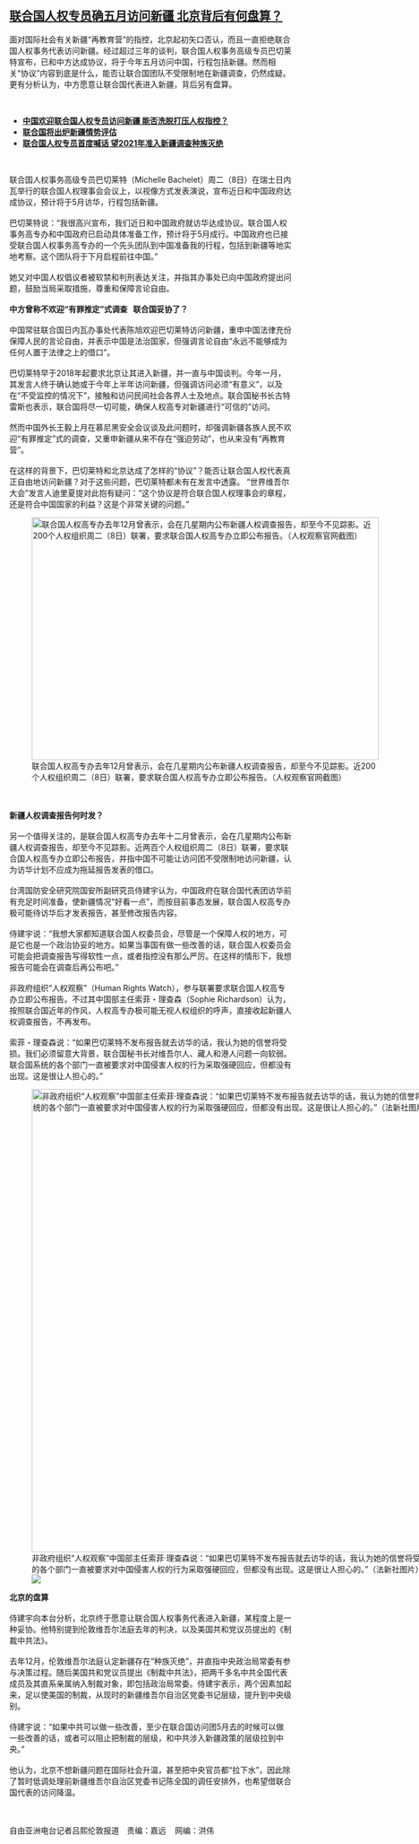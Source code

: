<!--1646769420000-->
[联合国人权专员确五月访问新疆  北京背后有何盘算？](https://www.rfa.org/mandarin/yataibaodao/shaoshuminzu/al2-03082022133217.html)
------

<p>面对国际社会有关新疆“再教育营”的指控，北京起初矢口否认，而且一直拒绝联合国人权事务代表访问新疆。经过超过三年的谈判，联合国人权事务高级专员巴切莱特宣布，已和中方达成协议，将于今年五月访问中国，行程包括新疆。然而相关“协议”内容到底是什么，能否让联合国团队不受限制地在新疆调查，仍然成疑。更有分析认为，中方愿意让联合国代表进入新疆，背后另有盘算。</p><p><br/></p><ul><li><a href="https://www.rfa.org/mandarin/yataibaodao/shaoshuminzu/al-02212022153540.html"><strong>中国欢迎联合国人权专员访问新疆 能否洗脱打压人权指控？</strong></a></li><li><strong><a href="https://www.rfa.org/mandarin/Xinwen/9-12102021161506.html">联合国将出炉新疆情势评估</a></strong></li><li><strong><a href="https://www.rfa.org/mandarin/yataibaodao/shaoshuminzu/lf-06212021140115.html">联合国人权专员首度喊话 望2021年准入新疆调查种族灭绝</a></strong></li></ul><p><br/></p><p>联合国人权事务高级专员巴切莱特（Michelle Bachelet）周二（8日）在瑞士日内瓦举行的联合国人权理事会会议上，以视像方式发表演说，宣布近日和中国政府达成协议，预计将于5月访华，行程包括新疆。<br/><br/>巴切莱特说：“我很高兴宣布，我们近日和中国政府就访华达成协议。联合国人权事务高专办和中国政府已启动具体准备工作，预计将于5月成行。中国政府也已接受联合国人权事务高专办的一个先头团队到中国准备我的行程，包括到新疆等地实地考察。这个团队将于下月启程前往中国。”<br/><br/>她又对中国人权倡议者被软禁和判刑表达关注，并指其办事处已向中国政府提出问题，鼓励当局采取措施，尊重和保障言论自由。<br/><br/><strong>中方曾称不欢迎</strong><strong>“</strong><strong>有罪推定</strong><strong>”</strong><strong>式调查</strong><strong>   </strong><strong>联合国妥协了？</strong><br/><br/>中国常驻联合国日内瓦办事处代表陈旭欢迎巴切莱特访问新疆，重申中国法律充份保障人民的言论自由，并表示中国是法治国家，但强调言论自由“永远不能够成为任何人置于法律之上的借口”。<br/><br/>巴切莱特早于2018年起要求北京让其进入新疆，并一直与中国谈判。今年一月，其发言人终于确认她或于今年上半年访问新疆，但强调访问必须“有意义”，以及在“不受监控的情况下”，接触和访问民间社会各界人士及地点。联合国秘书长古特雷斯也表示，联合国将尽一切可能，确保人权高专对新疆进行“可信的”访问。<br/><br/>然而中国外长王毅上月在慕尼黑安全会议谈及此问题时，却强调新疆各族人民不欢迎“有罪推定”式的调查，又重申新疆从来不存在“强迫劳动”，也从来没有“再教育营”。<br/><br/>在这样的背景下，巴切莱特和北京达成了怎样的“协议”？能否让联合国人权代表真正自由地访问新疆？对于这些问题，巴切莱特都未有在发言中透露。 “世界维吾尔大会”发言人迪里夏提对此抱有疑问：“这个协议是符合联合国人权理事会的章程，还是符合中国国家的利益？这是个非常关键的问题。”</p><p><figure class="image-richtext image-inline captioned" style="width:620px;"><img alt="联合国人权高专办去年12月曾表示，会在几星期内公布新疆人权调查报告，却至今不见踪影。近200个人权组织周二（8日）联署，要求联合国人权高专办立即公布报告。（人权观察官网截图）" height="433" src="https://www.rfa.org/mandarin/yataibaodao/shaoshuminzu/al2-03082022133217.html/cl0301.png/@@images/9431a198-1314-4333-8545-4fdebe629e5a.png" title="cl0301.png" width="620"/><figcaption class="image-caption">联合国人权高专办去年12月曾表示，会在几星期内公布新疆人权调查报告，却至今不见踪影。近200个人权组织周二（8日）联署，要求联合国人权高专办立即公布报告。（人权观察官网截图）</figcaption><small></small></figure><br/><br/><strong>新疆人权调查报告何时发？</strong><br/><br/>另一个值得关注的，是联合国人权高专办去年十二月曾表示，会在几星期内公布新疆人权调查报告，却至今不见踪影。近两百个人权组织周二（8日）联署，要求联合国人权高专办立即公布报告，并指中国不可能让访问团不受限制地访问新疆，认为访华计划不应成为拖延报告发表的借口。<br/><br/>台湾国防安全研究院国安所副研究员侍建宇认为，中国政府在联合国代表团访华前有充足时间准备，使新疆情况“好看一点”，而按目前事态发展，联合国人权高专办极可能待访华后才发表报告，甚至修改报告内容。<br/><br/>侍建宇说：“我想大家都知道联合国人权委员会，尽管是一个保障人权的地方，可是它也是一个政治协妥的地方。如果当事国有做一些改善的话，联合国人权委员会可能会把调查报告写得软性一点，或者指控没有那么严厉。在这样的情形下，我想报告可能会在调查后再公布吧。”<br/><br/>非政府组织“人权观察”（Human Rights Watch），参与联署要求联合国人权高专办立即公布报告。不过其中国部主任索菲・理查森（Sophie Richardson）认为，按照联合国近年的作风，人权高专办极可能无视人权组织的呼声，直接收起新疆人权调查报告，不再发布。<br/><br/>索菲・理查森说：“如果巴切莱特不发布报告就去访华的话，我认为她的信誉将受损。我们必须留意大背景，联合国秘书长对维吾尔人、藏人和港人问题一向软弱。联合国系统的各个部门一直被要求对中国侵害人权的行为采取强硬回应，但都没有出现。这是很让人担心的。”</p><p><figure class="image-richtext image-inline captioned" style="width:1280px;"><img alt="非政府组织“人权观察”中国部主任索菲·理查森说：“如果巴切莱特不发布报告就去访华的话，我认为她的信誉将受损。我们必须留意大背景，联合国秘书长对维吾尔人、藏人和港人问题一向软弱。联合国系统的各个部门一直被要求对中国侵害人权的行为采取强硬回应，但都没有出现。这是很让人担心的。”（法新社图片）" height="826" src="https://www.rfa.org/mandarin/yataibaodao/shaoshuminzu/al2-03082022133217.html/al0308m.jpg/@@images/a33e9d93-37e7-4a27-9c14-c98f283e1c06.jpeg" title="al0308m.jpg" width="1280"/><figcaption class="image-caption">非政府组织“人权观察”中国部主任索菲·理查森说：“如果巴切莱特不发布报告就去访华的话，我认为她的信誉将受损。我们必须留意大背景，联合国秘书长对维吾尔人、藏人和港人问题一向软弱。联合国系统的各个部门一直被要求对中国侵害人权的行为采取强硬回应，但都没有出现。这是很让人担心的。”（法新社图片）</figcaption><small></small><div id="zoomattribute"><a data-caption="非政府组织“人权观察”中国部主任索菲·理查森说：“如果巴切莱特不发布报告就去访华的话，我认为她的信誉将受损。我们必须留意大背景，联合国秘书长对维吾尔人、藏人和港人问题一向软弱。联合国系统的各个部门一直被要求对中国侵害人权的行为采取强硬回应，但都没有出现。这是很让人担心的。”（法新社图片）" data-fancybox="" href="https://www.rfa.org/mandarin/yataibaodao/shaoshuminzu/al2-03082022133217.html/al0308m.jpg" id="single_image" title="非政府组织“人权观察”中国部主任索菲·理查森说：“如果巴切莱特不发布报告就去访华的话，我认为她的信誉将受损。我们必须留意大背景，联合国秘书长对维吾尔人、藏人和港人问题一向软弱。联合国系统的各个部门一直被要求对中国侵害人权的行为采取强硬回应，但都没有出现。这是很让人担心的。”（法新社图片）"><img src="/++plone++rfa-resources/img/icon-zoom.png"/></a></div></figure></p><p><strong></strong><strong>北京的盘算</strong><br/><br/>侍建宇向本台分析，北京终于愿意让联合国人权事务代表进入新疆，某程度上是一种妥协。他特别提到伦敦维吾尔法庭去年的判决，以及美国共和党议员提出的《制裁中共法》。<br/><br/>去年12月，伦敦维吾尔法庭认定新疆存在“种族灭绝”，并直指中央政治局常委有参与决策过程。随后美国共和党议员提出《制裁中共法》，把两千多名中共全国代表成员及其直系亲属纳入制裁对象，即包括政治局常委。侍建宇表示，两个因素加起来，足以使美国的制裁，从现时的新疆维吾尔自治区党委书记层级，提升到中央级别。<br/><br/>侍建宇说：“如果中共可以做一些改善，至少在联合国访问团5月去的时候可以做一些改善的话，或者可以阻止把制裁的层级，和中共涉入新疆政策的层级拉到中央。”<br/><br/>他认为，北京不想新疆问题在国际社会升温，甚至把中央官员都“拉下水”，因此除了暂时低调处理前新疆维吾尔自治区党委书记陈全国的调任安排外，也希望借联合国代表的访问降温。<br/></p><p><br/><br/>自由亚洲电台记者吕熙伦敦报道　责编：嘉远    网编：洪伟</p>
